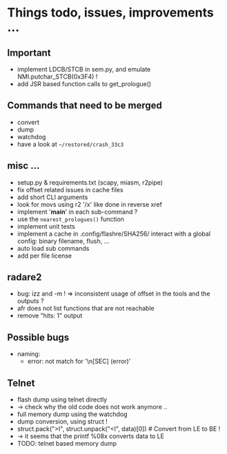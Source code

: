 # Things todo, issues, improvements ...

## Important

- implement LDCB/STCB in sem.py, and emulate NMI.putchar_STCB(0x3F4) !
- add JSR based function calls to get_prologue()


## Commands that need to be merged

- convert
- dump
- watchdog
- have a look at `~/restored/crash_33c3`


## misc ...

- setup.py & requirements.txt (scapy, miasm, r2pipe)
- fix offset related issues in cache files
- add short CLI arguments
- look for movs using r2 '/x' like done in reverse xref
- implement '__main__' in each sub-command ?
- use the `nearest_prologues()` function
- implement unit tests
- implement a cache in .config/flashre/SHA256/
  interact with a global config: binary filename, flush, ...
- auto load sub commands
- add per file license


## radare2

- bug: izz and -m !
  => inconsistent usage of offset in the tools and the outputs ?
- afr does not list functions that are not reachable
- remove "hits: 1" output


## Possible bugs

- naming:
   - error: not match for '\n[SEC] (error)'

## Telnet

- flash dump using telnet directly
-  -> check why the old code does not work anymore ..
- full memory dump using the watchdog
- dump conversion, using struct !
-  struct.pack(">I", struct.unpack("<I", data)[0]) # Convert from LE to BE !
- -> it seems that the printf %08x converts data to LE
- TODO: telnet based memory dump


